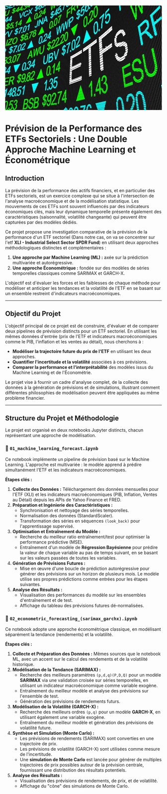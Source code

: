 ![Image de couverture du projet](images/image_couverture.png)

# Prévision de la Performance des ETFs Sectoriels : Une Double Approche Machine Learning et Économétrique

## Introduction

La prévision de la performance des actifs financiers, et en particulier des ETFs sectoriels, est un exercice complexe qui se situe à l'intersection de l'analyse macroéconomique et de la modélisation statistique. Les mouvements de ces ETFs sont souvent influencés par des indicateurs économiques clés, mais leur dynamique temporelle présente également des caractéristiques (saisonnalité, volatilité changeante) qui peuvent être capturées par des modèles dédiés.

Ce projet propose une investigation comparative de la prévision de la performance d'un ETF sectoriel (Dans notre cas, on va se concentrer sur l'etf **XLI - Industrial Select Sector SPDR Fund**) en utilisant deux approches méthodologiques distinctes et complémentaires :
1.  **Une approche par Machine Learning (ML) :** axée sur la prédiction multivariée et autorégressive.
2.  **Une approche Économétrique :** fondée sur des modèles de séries temporelles classiques comme SARIMAX et GARCH-X.

L'objectif est d'évaluer les forces et les faiblesses de chaque méthode pour modéliser et anticiper les tendances et la volatilité de l'ETF en se basant sur un ensemble restreint d'indicateurs macroéconomiques.

---

## Objectif du Projet

L'objectif principal de ce projet est de construire, d'évaluer et de comparer deux pipelines de prévision distincts pour un ETF sectoriel. En utilisant les mêmes données d'entrée (prix de l'ETF et indicateurs macroéconomiques comme le PIB, l'inflation et les ventes au détail), nous cherchons à :
-   **Modéliser la trajectoire future du prix de l'ETF** en utilisant les deux approches.
-   **Quantifier l'incertitude et la volatilité** associées à ces prévisions.
-   **Comparer la performance et l'interprétabilité** des modèles issus du Machine Learning et de l'Économétrie.

Le projet vise à fournir un cadre d'analyse complet, de la collecte des données à la génération de prévisions et de simulations, illustrant comment différentes philosophies de modélisation peuvent être appliquées au même problème financier.

---

## Structure du Projet et Méthodologie

Le projet est organisé en deux notebooks Jupyter distincts, chacun représentant une approche de modélisation.

### 📂 `01_machine_learning_forecast.ipynb`

Ce notebook implémente un pipeline de prévision basé sur le Machine Learning. L'approche est multivariée : le modèle apprend à prédire simultanément l'ETF et les indicateurs macroéconomiques.

**Étapes clés :**
1.  **Collecte des Données :** Téléchargement des données mensuelles pour l'ETF (XLI) et les indicateurs macroéconomiques (PIB, Inflation, Ventes au Détail) depuis les APIs de Yahoo Finance et FRED.
2.  **Préparation et Ingénierie des Caractéristiques :**
    -   Synchronisation et nettoyage des séries temporelles.
    -   Normalisation des données (StandardScaler).
    -   Transformation des séries en séquences `(look_back)` pour l'apprentissage supervisé.
3.  **Optimisation et Entraînement du Modèle :**
    -   Recherche du meilleur ratio entraînement/test pour optimiser la performance prédictive (MSE).
    -   Entraînement d'un modèle de **Régression Bayésienne** pour prédire la valeur de chaque variable au pas de temps suivant, en se basant sur les valeurs passées de toutes les variables.
4.  **Génération de Prévisions Futures :**
    -   Mise en œuvre d'une boucle de prédiction autorégressive pour générer des prévisions sur un horizon de plusieurs mois. Le modèle utilise ses propres prédictions comme entrées pour les étapes suivantes.
5.  **Analyse des Résultats :**
    -   Visualisation des performances du modèle sur les ensembles d'entraînement et de test.
    -   Affichage du tableau des prévisions futures dé-normalisées.

### 📂 `02_econometric_forecasting_(sarimax_garchx).ipynb`

Ce notebook adopte une approche économétrique classique, en modélisant séparément la tendance (rendements) et la volatilité.

**Étapes clés :**
1.  **Collecte et Préparation des Données :** Mêmes sources que le notebook ML, avec un accent sur le calcul des rendements et de la volatilité historique.
2.  **Modélisation de la Tendance (SARIMAX) :**
    -   Recherche des meilleurs paramètres `(p,d,q)(P,D,Q)` pour un modèle **SARIMAX** via une validation croisée sur séries temporelles, en utilisant un indicateur macroéconomique comme variable exogène.
    -   Entraînement du meilleur modèle et analyse des prévisions sur l'ensemble de test.
    -   Génération des prévisions de rendements futurs.
3.  **Modélisation de la Volatilité (GARCH-X) :**
    -   Recherche des meilleurs ordres `(p,q)` pour un modèle **GARCH-X**, en utilisant également une variable exogène.
    -   Entraînement du meilleur modèle et génération des prévisions de volatilité future.
4.  **Synthèse et Simulation (Monte Carlo) :**
    -   Les prévisions de rendements (SARIMAX) sont converties en une trajectoire de prix.
    -   Les prévisions de volatilité (GARCH-X) sont utilisées comme mesure de l'incertitude.
    -   Une **simulation de Monte Carlo** est lancée pour générer de multiples trajectoires de prix possibles autour de la prévision centrale, fournissant une distribution des résultats potentiels.
5.  **Analyse des Résultats :**
    -   Visualisation des prévisions de rendements, de prix, et de volatilité.
    -   Affichage du "cône" des simulations de Monte Carlo.